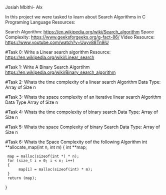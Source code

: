 Josiah Mbithi- Alx

In this project we were tasked to learn about Search Algorithms in C Programing Language
Resources:

Search Algorithm: https://en.wikipedia.org/wiki/Search_algorithm
Space Complexity: https://www.geeksforgeeks.org/g-fact-86/
Video Resource: https://www.youtube.com/watch?v=Uuyv88Tn9iU


#Task 0: Write a Linear search algorithm
Resource: https://en.wikipedia.org/wiki/Linear_search

#Task 1: Write A Binary Search Algortihm
https://en.wikipedia.org/wiki/Binary_search_algorithm

#Task 2: Whats the time complexity of a linear search Algorithm
Data Type: Array of Size n

#Task 3: Whats the space complexity of an iterative linear search Algorithm
Data Type Array of Size n

#Task 4: Whats the time compolexity of binary search
Data Type: Array of Size n

#Task 5: Whats the space Complexity of binary Search
Data Type: Array of Size n

#Task 6: Whats the Space Complexity oof the following Algorithm
int **allocate_map(int n, int m)
{
     int **map;

     map = malloc(sizeof(int *) * n);
     for (size_t i = 0; i < n; i++)
     {
          map[i] = malloc(sizeof(int) * m);
     }
     return (map);
}
